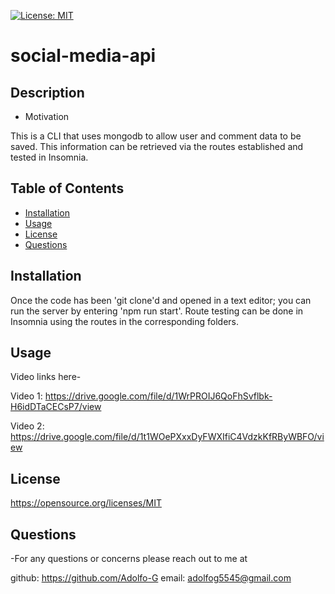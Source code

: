 
  [![License: MIT](https://img.shields.io/badge/License-MIT-yellow.svg)](https://opensource.org/licenses/MIT)
  # social-media-api
  ## Description

  - Motivation

  This is a CLI that uses mongodb to allow user and comment data to be saved. This information can be retrieved via the routes established and tested in Insomnia.


  ## Table of Contents
  * [Installation](#installation)
  * [Usage](#usage)
  * [License](#license)
  * [Questions](#questions)

  ## Installation

  Once the code has been 'git clone'd and opened in a text editor; you can run the server by entering 'npm run start'. Route testing can be done in Insomnia using the routes in the corresponding folders.

  ## Usage

  Video links here- 
  
  Video 1: https://drive.google.com/file/d/1WrPROIJ6QoFhSvflbk-H6idDTaCECsP7/view
  
  Video 2: https://drive.google.com/file/d/1t1WOePXxxDyFWXIfiC4VdzkKfRByWBFO/view
 
  ## License
 
  https://opensource.org/licenses/MIT

  ## Questions

  -For any questions or concerns please reach out to me at

  github:  https://github.com/Adolfo-G
  email:  adolfog5545@gmail.com
    
